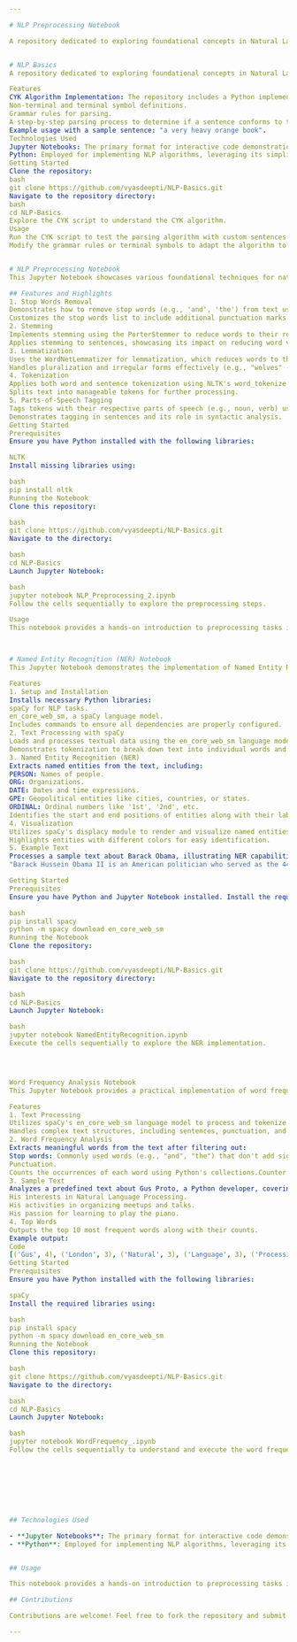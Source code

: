 ```yaml
---

# NLP Preprocessing Notebook

A repository dedicated to exploring foundational concepts in Natural Language Processing (NLP). This project includes implementations of key algorithms and techniques to help learners and practitioners gain a solid understanding of NLP fundamentals. This Jupyter Notebook showcases various foundational techniques for natural language preprocessing using the Natural Language Toolkit (NLTK) in Python. It is designed as a practical guide for exploring common text preprocessing tasks that are essential for Natural Language Processing (NLP) projects.


# NLP Basics
A repository dedicated to exploring foundational concepts in Natural Language Processing (NLP). This project includes implementations of key algorithms and techniques to help learners and practitioners gain a solid understanding of NLP fundamentals.

Features
CYK Algorithm Implementation: The repository includes a Python implementation of the CYK (Cocke-Younger-Kasami) algorithm, which is used for syntactic parsing of sentences using context-free grammars. The provided implementation demonstrates:
Non-terminal and terminal symbol definitions.
Grammar rules for parsing.
A step-by-step parsing process to determine if a sentence conforms to the defined grammar.
Example usage with a sample sentence: "a very heavy orange book".
Technologies Used
Jupyter Notebooks: The primary format for interactive code demonstrations and analysis.
Python: Employed for implementing NLP algorithms, leveraging its simplicity and robust library ecosystem.
Getting Started
Clone the repository:
bash
git clone https://github.com/vyasdeepti/NLP-Basics.git
Navigate to the repository directory:
bash
cd NLP-Basics
Explore the CYK script to understand the CYK algorithm.
Usage
Run the CYK script to test the parsing algorithm with custom sentences.
Modify the grammar rules or terminal symbols to adapt the algorithm to new contexts.


# NLP Preprocessing Notebook
This Jupyter Notebook showcases various foundational techniques for natural language preprocessing using the Natural Language Toolkit (NLTK) in Python. It is designed as a practical guide for exploring common text preprocessing tasks that are essential for Natural Language Processing (NLP) projects.

## Features and Highlights
1. Stop Words Removal
Demonstrates how to remove stop words (e.g., 'and', 'the') from text using NLTK's stopwords module.
Customizes the stop words list to include additional punctuation marks.
2. Stemming
Implements stemming using the PorterStemmer to reduce words to their root forms (e.g., "playing" -> "play").
Applies stemming to sentences, showcasing its impact on reducing word variations.
3. Lemmatization
Uses the WordNetLemmatizer for lemmatization, which reduces words to their base or dictionary form (e.g., "rocks" -> "rock").
Handles pluralization and irregular forms effectively (e.g., "wolves" -> "wolf").
4. Tokenization
Applies both word and sentence tokenization using NLTK's word_tokenize and sent_tokenize methods.
Splits text into manageable tokens for further processing.
5. Parts-of-Speech Tagging
Tags tokens with their respective parts of speech (e.g., noun, verb) using NLTK's pos_tag function.
Demonstrates tagging in sentences and its role in syntactic analysis.
Getting Started
Prerequisites
Ensure you have Python installed with the following libraries:

NLTK
Install missing libraries using:

bash
pip install nltk
Running the Notebook
Clone this repository:

bash
git clone https://github.com/vyasdeepti/NLP-Basics.git
Navigate to the directory:

bash
cd NLP-Basics
Launch Jupyter Notebook:

bash
jupyter notebook NLP_Preprocessing_2.ipynb
Follow the cells sequentially to explore the preprocessing steps.

Usage
This notebook provides a hands-on introduction to preprocessing tasks in NLP. It can be used as a starting point for projects requiring clean and structured text data.



# Named Entity Recognition (NER) Notebook
This Jupyter Notebook demonstrates the implementation of Named Entity Recognition (NER) using the spaCy library. It provides a comprehensive walkthrough for identifying and visualizing entities in a text, such as persons, organizations, locations, dates, and more.

Features
1. Setup and Installation
Installs necessary Python libraries:
spaCy for NLP tasks.
en_core_web_sm, a spaCy language model.
Includes commands to ensure all dependencies are properly configured.
2. Text Processing with spaCy
Loads and processes textual data using the en_core_web_sm language model.
Demonstrates tokenization to break down text into individual words and components.
3. Named Entity Recognition (NER)
Extracts named entities from the text, including:
PERSON: Names of people.
ORG: Organizations.
DATE: Dates and time expressions.
GPE: Geopolitical entities like cities, countries, or states.
ORDINAL: Ordinal numbers like '1st', '2nd', etc.
Identifies the start and end positions of entities along with their labels.
4. Visualization
Utilizes spaCy's displacy module to render and visualize named entities directly in the notebook.
Highlights entities with different colors for easy identification.
5. Example Text
Processes a sample text about Barack Obama, illustrating NER capabilities on real-world data:
"Barack Hussein Obama II is an American politician who served as the 44th president of the United States from 2009 to 2017."

Getting Started
Prerequisites
Ensure you have Python and Jupyter Notebook installed. Install the required libraries using:

bash
pip install spacy
python -m spacy download en_core_web_sm
Running the Notebook
Clone the repository:

bash
git clone https://github.com/vyasdeepti/NLP-Basics.git
Navigate to the repository directory:

bash
cd NLP-Basics
Launch Jupyter Notebook:

bash
jupyter notebook NamedEntityRecognition.ipynb
Execute the cells sequentially to explore the NER implementation.




Word Frequency Analysis Notebook
This Jupyter Notebook provides a practical implementation of word frequency analysis using the spaCy library. The notebook processes a sample text and identifies the most frequently occurring words, excluding stop words and punctuation.

Features
1. Text Processing
Utilizes spaCy's en_core_web_sm language model to process and tokenize text.
Handles complex text structures, including sentences, punctuation, and stop words.
2. Word Frequency Analysis
Extracts meaningful words from the text after filtering out:
Stop words: Commonly used words (e.g., "and", "the") that don't add significant meaning.
Punctuation.
Counts the occurrences of each word using Python's collections.Counter.
3. Sample Text
Analyzes a predefined text about Gus Proto, a Python developer, covering topics such as:
His interests in Natural Language Processing.
His activities in organizing meetups and talks.
His passion for learning to play the piano.
4. Top Words
Outputs the top 10 most frequent words along with their counts.
Example output:
Code
[('Gus', 4), ('London', 3), ('Natural', 3), ('Language', 3), ('Processing', 3), ('Piano', 3), ('Python', 2), ('developer', 2), ('Fintech', 2), ('learning', 2)]
Getting Started
Prerequisites
Ensure you have Python installed with the following libraries:

spaCy
Install the required libraries using:

bash
pip install spacy
python -m spacy download en_core_web_sm
Running the Notebook
Clone this repository:

bash
git clone https://github.com/vyasdeepti/NLP-Basics.git
Navigate to the directory:

bash
cd NLP-Basics
Launch Jupyter Notebook:

bash
jupyter notebook WordFrequency_.ipynb
Follow the cells sequentially to understand and execute the word frequency analysis.








## Technologies Used

- **Jupyter Notebooks**: The primary format for interactive code demonstrations and analysis.
- **Python**: Employed for implementing NLP algorithms, leveraging its simplicity and robust library ecosystem.


## Usage

This notebook provides a hands-on introduction to preprocessing tasks in NLP. It can be used as a starting point for projects requiring clean and structured text data.

## Contributions

Contributions are welcome! Feel free to fork the repository and submit pull requests to enhance its capabilities.

---
```



